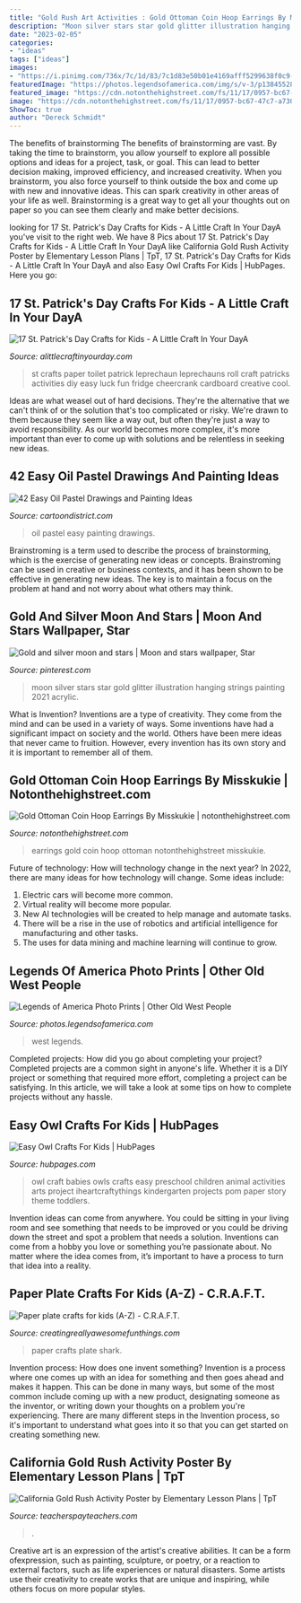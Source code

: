 ```yaml
---
title: "Gold Rush Art Activities : Gold Ottoman Coin Hoop Earrings By Misskukie"
description: "Moon silver stars star gold glitter illustration hanging strings painting 2021 acrylic"
date: "2023-02-05"
categories:
- "ideas"
tags: ["ideas"]
images:
- "https://i.pinimg.com/736x/7c/1d/83/7c1d83e50b01e4169afff5299638f0c9--over-the-moon-cute-stuff.jpg"
featuredImage: "https://photos.legendsofamerica.com/img/s/v-3/p1384552829-4.jpg"
featured_image: "https://cdn.notonthehighstreet.com/fs/11/17/0957-bc67-47c7-a730-436a7ad78099/original_gold-ottoman-coin-hoop-earrings.jpg"
image: "https://cdn.notonthehighstreet.com/fs/11/17/0957-bc67-47c7-a730-436a7ad78099/original_gold-ottoman-coin-hoop-earrings.jpg"
ShowToc: true
author: "Dereck Schmidt"
---
```



The benefits of brainstorming
The benefits of brainstorming are vast. By taking the time to brainstorm, you allow yourself to explore all possible options and ideas for a project, task, or goal. This can lead to better decision making, improved efficiency, and increased creativity.
When you brainstorm, you also force yourself to think outside the box and come up with new and innovative ideas. This can spark creativity in other areas of your life as well. Brainstorming is a great way to get all your thoughts out on paper so you can see them clearly and make better decisions.

	

		
looking for 17 St. Patrick&#039;s Day Crafts for Kids - A Little Craft In Your DayA you've visit to the right web. We have 8 Pics about 17 St. Patrick&#039;s Day Crafts for Kids - A Little Craft In Your DayA like California Gold Rush Activity Poster by Elementary Lesson Plans | TpT, 17 St. Patrick&#039;s Day Crafts for Kids - A Little Craft In Your DayA and also Easy Owl Crafts For Kids | HubPages. Here you go:
		
    
## 17 St. Patrick&#039;s Day Crafts For Kids - A Little Craft In Your DayA

<img loading=lazy src="http://www.alittlecraftinyourday.com/wp-content/uploads/2015/01/c2642b8c6a1b28b0d7af31ba2403a7eb.jpg" onerror="this.onerror=null;this.src='https://tse4.mm.bing.net/th?id=OIP.O70HVsUE3pP7RvcS2sHIwgHaJo&amp;pid=15.1';" alt="17 St. Patrick&#039;s Day Crafts for Kids - A Little Craft In Your DayA">

_Source: alittlecraftinyourday.com_

>st crafts paper toilet patrick leprechaun leprechauns roll craft patricks activities diy easy luck fun fridge cheercrank cardboard creative cool. 

	

Ideas are what weasel out of hard decisions. They're the alternative that we can't think of or the solution that's too complicated or risky. We're drawn to them because they seem like a way out, but often they're just a way to avoid responsibility. As our world becomes more complex, it's more important than ever to come up with solutions and be relentless in seeking new ideas.

    
## 42 Easy Oil Pastel Drawings And Painting Ideas

<img loading=lazy src="http://www.cartoondistrict.com/wp-content/uploads/2017/06/Easy-Oil-Pastel-Drawings-and-Painting-Ideas36.jpg" onerror="this.onerror=null;this.src='https://tse1.mm.bing.net/th?id=OIP.5ePiI91FFcllPQdtuj4bLAHaJ7&amp;pid=15.1';" alt="42 Easy Oil Pastel Drawings and Painting Ideas">

_Source: cartoondistrict.com_

>oil pastel easy painting drawings. 

	

Brainstroming is a term used to describe the process of brainstorming, which is the exercise of generating new ideas or concepts. Brainstroming can be used in creative or business contexts, and it has been shown to be effective in generating new ideas. The key is to maintain a focus on the problem at hand and not worry about what others may think.

    
## Gold And Silver Moon And Stars | Moon And Stars Wallpaper, Star

<img loading=lazy src="https://i.pinimg.com/736x/7c/1d/83/7c1d83e50b01e4169afff5299638f0c9--over-the-moon-cute-stuff.jpg" onerror="this.onerror=null;this.src='https://tse3.mm.bing.net/th?id=OIP.oqDUc4UUtGt_cJnoD-_Z4wHaE0&amp;pid=15.1';" alt="Gold and silver moon and stars | Moon and stars wallpaper, Star">

_Source: pinterest.com_

>moon silver stars star gold glitter illustration hanging strings painting 2021 acrylic. 

	

What is Invention?
Inventions are a type of creativity. They come from the mind and can be used in a variety of ways. Some inventions have had a significant impact on society and the world. Others have been mere ideas that never came to fruition. However, every invention has its own story and it is important to remember all of them.

    
## Gold Ottoman Coin Hoop Earrings By Misskukie | Notonthehighstreet.com

<img loading=lazy src="https://cdn.notonthehighstreet.com/fs/11/17/0957-bc67-47c7-a730-436a7ad78099/original_gold-ottoman-coin-hoop-earrings.jpg" onerror="this.onerror=null;this.src='https://tse4.mm.bing.net/th?id=OIP.AiAakpxjbanLPommRjE83AHaHa&amp;pid=15.1';" alt="Gold Ottoman Coin Hoop Earrings By Misskukie | notonthehighstreet.com">

_Source: notonthehighstreet.com_

>earrings gold coin hoop ottoman notonthehighstreet misskukie. 

	

Future of technology: How will technology change in the next year?
In 2022, there are many ideas for how technology will change. Some ideas include:
1. Electric cars will become more common.
2. Virtual reality will become more popular. 
3. New AI technologies will be created to help manage and automate tasks. 
4. There will be a rise in the use of robotics and artificial intelligence for manufacturing and other tasks. 
5. The uses for data mining and machine learning will continue to grow.

    
## Legends Of America Photo Prints | Other Old West People

<img loading=lazy src="https://photos.legendsofamerica.com/img/s/v-3/p1384552829-4.jpg" onerror="this.onerror=null;this.src='https://tse2.mm.bing.net/th?id=OIP.-YHd8qaH-ba8BFHr1_VYmQHaHa&amp;pid=15.1';" alt="Legends of America Photo Prints | Other Old West People">

_Source: photos.legendsofamerica.com_

>west legends. 

	

Completed projects: How did you go about completing your project?
Completed projects are a common sight in anyone's life. Whether it is a DIY project or something that required more effort, completing a project can be satisfying. In this article, we will take a look at some tips on how to complete projects without any hassle.

    
## Easy Owl Crafts For Kids | HubPages

<img loading=lazy src="https://usercontent1.hubstatic.com/13352388_f520.jpg" onerror="this.onerror=null;this.src='https://tse1.mm.bing.net/th?id=OIP.d6NBEl7lfK5AhA75NJbU1wHaNA&amp;pid=15.1';" alt="Easy Owl Crafts For Kids | HubPages">

_Source: hubpages.com_

>owl craft babies owls crafts easy preschool children animal activities arts project iheartcraftythings kindergarten projects pom paper story theme toddlers. 

	

Invention ideas can come from anywhere. You could be sitting in your living room and see something that needs to be improved or you could be driving down the street and spot a problem that needs a solution. Inventions can come from a hobby you love or something you’re passionate about. No matter where the idea comes from, it’s important to have a process to turn that idea into a reality.

    
## Paper Plate Crafts For Kids (A-Z) - C.R.A.F.T.

<img loading=lazy src="http://1.bp.blogspot.com/-BdTR02o4zHg/TYEl2zj-l5I/AAAAAAAANx0/2pDVbMLAepU/s1600/IMG_7380.JPG" onerror="this.onerror=null;this.src='https://tse2.mm.bing.net/th?id=OIP.HnkwWO3yWzq-bvvMWTG3_QHaJ4&amp;pid=15.1';" alt="Paper plate crafts for kids (A-Z) - C.R.A.F.T.">

_Source: creatingreallyawesomefunthings.com_

>paper crafts plate shark. 

	

Invention process: How does one invent something?
Invention is a process where one comes up with an idea for something and then goes ahead and makes it happen. This can be done in many ways, but some of the most common include coming up with a new product, designating someone as the inventor, or writing down your thoughts on a problem you're experiencing. There are many different steps in the Invention process, so it's important to understand what goes into it so that you can get started on creating something new.

    
## California Gold Rush Activity Poster By Elementary Lesson Plans | TpT

<img loading=lazy src="https://ecdn.teacherspayteachers.com/thumbitem/All-About-California-Gold-Rush-Poster-Activity-1310237-1595425491/original-1310237-1.jpg" onerror="this.onerror=null;this.src='https://tse3.mm.bing.net/th?id=OIP.pFYZ9GEEIQeC4gI67n_I4gAAAA&amp;pid=15.1';" alt="California Gold Rush Activity Poster by Elementary Lesson Plans | TpT">

_Source: teacherspayteachers.com_

>. 

	

Creative art is an expression of the artist's creative abilities. It can be a form ofexpression, such as painting, sculpture, or poetry, or a reaction to external factors, such as life experiences or natural disasters. Some artists use their creativity to create works that are unique and inspiring, while others focus on more popular styles.

